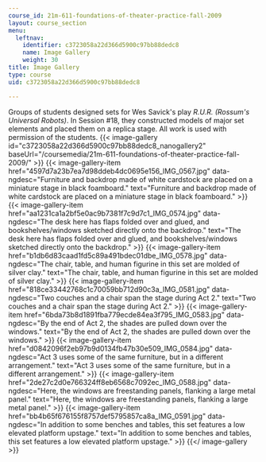 ```yaml
---
course_id: 21m-611-foundations-of-theater-practice-fall-2009
layout: course_section
menu:
  leftnav:
    identifier: c3723058a22d366d5900c97bb88dedc8
    name: Image Gallery
    weight: 30
title: Image Gallery
type: course
uid: c3723058a22d366d5900c97bb88dedc8

---
```


Groups of students designed sets for Wes Savick's play _R.U.R. (Rossum's Universal Robots)_. In Session #18, they constructed models of major set elements and placed them on a replica stage. All work is used with permission of the students.
{{< image-gallery id="c3723058a22d366d5900c97bb88dedc8_nanogallery2" baseUrl="/coursemedia/21m-611-foundations-of-theater-practice-fall-2009/" >}}
{{< image-gallery-item href="4597d7a23b7ea7d98ddeb4dc0695e156_IMG_0567.jpg" data-ngdesc="Furniture and backdrop made of white cardstock are placed on a miniature stage in black foamboard." text="Furniture and backdrop made of white cardstock are placed on a miniature stage in black foamboard." >}}
{{< image-gallery-item href="aa1231ca1a2bf5e0ac9b7381f7c9d7c1_IMG_0574.jpg" data-ngdesc="The desk here has flaps folded over and glued, and bookshelves/windows sketched directly onto the backdrop." text="The desk here has flaps folded over and glued, and bookshelves/windows sketched directly onto the backdrop." >}}
{{< image-gallery-item href="b1db6d83caad1fd5c89a491bdec01dbe_IMG_0578.jpg" data-ngdesc="The chair, table, and human figurine in this set are molded of silver clay." text="The chair, table, and human figurine in this set are molded of silver clay." >}}
{{< image-gallery-item href="818ce33442768c1c70059bb712d90c3a_IMG_0581.jpg" data-ngdesc="Two couches and a chair span the stage during Act 2." text="Two couches and a chair span the stage during Act 2." >}}
{{< image-gallery-item href="6bda73b8d1891fba779ecde84ea3f795_IMG_0583.jpg" data-ngdesc="By the end of Act 2, the shades are pulled down over the windows." text="By the end of Act 2, the shades are pulled down over the windows." >}}
{{< image-gallery-item href="d0842096f2eb97b9d0134fb47b30e509_IMG_0584.jpg" data-ngdesc="Act 3 uses some of the same furniture, but in a different arrangement." text="Act 3 uses some of the same furniture, but in a different arrangement." >}}
{{< image-gallery-item href="2de27c2d0e766324ff8eb6568c7092ec_IMG_0588.jpg" data-ngdesc="Here, the windows are freestanding panels, flanking a large metal panel." text="Here, the windows are freestanding panels, flanking a large metal panel." >}}
{{< image-gallery-item href="bb4b65f676155f8757def5795857ca8a_IMG_0591.jpg" data-ngdesc="In addition to some benches and tables, this set features a low elevated platform upstage." text="In addition to some benches and tables, this set features a low elevated platform upstage." >}}
{{</ image-gallery >}}